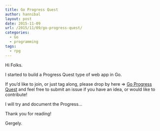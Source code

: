 ```yaml
---
title: Go Progress Quest
author: hannibal
layout: post
date: 2015-11-09
url: /2015/11/09/go-progress-quest/
categories:
  - Go
  - programming
tags:
  - rpg
---
```

Hi Folks. 

I started to build a Progress Quest type of web app in Go.

If you&#8217;d like to join, or just tag along, please drop by here => <a href="https://github.com/Skarlso/goprogressquest" target="_blank">Go Progress Quest</a> and feel free to submit an issue if you have an idea, or would like to contribute!

I will try and document the Progress&#8230; 

Thank you for reading!
  
Gergely.
